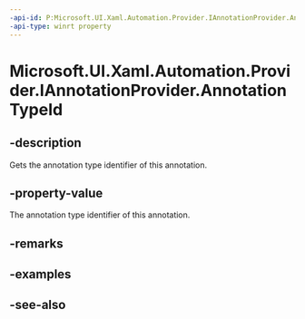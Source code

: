 ```yaml
---
-api-id: P:Microsoft.UI.Xaml.Automation.Provider.IAnnotationProvider.AnnotationTypeId
-api-type: winrt property
---
```


<!-- Property syntax
public int AnnotationTypeId { get; }
-->

# Microsoft.UI.Xaml.Automation.Provider.IAnnotationProvider.AnnotationTypeId

## -description
Gets the annotation type identifier of this annotation.

## -property-value
The annotation type identifier of this annotation.

## -remarks

## -examples

## -see-also
